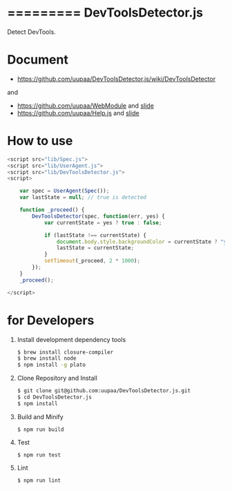 =========
DevToolsDetector.js
=========

Detect DevTools.

# Document

- https://github.com/uupaa/DevToolsDetector.js/wiki/DevToolsDetector

and 

- https://github.com/uupaa/WebModule and [slide](http://uupaa.github.io/Slide/slide/WebModule/index.html)
- https://github.com/uupaa/Help.js and [slide](http://uupaa.github.io/Slide/slide/Help.js/index.html)

# How to use

```js
<script src="lib/Spec.js">
<script src="lib/UserAgent.js">
<script src="lib/DevToolsDetector.js">
<script>

    var spec = UserAgent(Spec());
    var lastState = null; // true is detected

    function _proceed() {
        DevToolsDetector(spec, function(err, yes) {
            var currentState = yes ? true : false;

            if (lastState !== currentState) {
                document.body.style.backgroundColor = currentState ? "yellow" : "blue";
                lastState = currentState;
            }
            setTimeout(_proceed, 2 * 1000);
        });
    }
    _proceed();

</script>
```

# for Developers

1. Install development dependency tools

    ```sh
    $ brew install closure-compiler
    $ brew install node
    $ npm install -g plato
    ```

2. Clone Repository and Install

    ```sh
    $ git clone git@github.com:uupaa/DevToolsDetector.js.git
    $ cd DevToolsDetector.js
    $ npm install
    ```

3. Build and Minify

    `$ npm run build`

4. Test

    `$ npm run test`

5. Lint

    `$ npm run lint`


